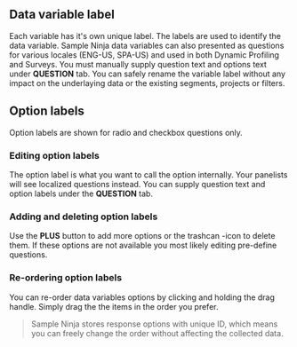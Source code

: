 ## Data variable label
Each variable has it's own unique label. The labels are used to identify the data variable. Sample Ninja data variables can also presented as questions for various locales (ENG-US, SPA-US) and used in both Dynamic Profiling and Surveys. You must manually supply question text and options text under **QUESTION** tab. You can safely rename the variable label without any impact on the underlaying data or the existing segments, projects or filters.

## Option labels
Option labels are shown for radio and checkbox questions only.

### Editing option labels
The option label is what you want to call the option internally. Your panelists will see localized questions instead. You can supply question text and option labels under the **QUESTION** tab. 

### Adding and deleting option labels
Use the **PLUS** button to add more options or the trashcan -icon to delete them. If these options are not available you most likely editing pre-define questions.

### Re-ordering option labels
You can re-order data variables
 options by clicking and holding the drag handle. Simply drag the the items in the order you prefer.

> Sample Ninja stores response options with unique ID, which means you can freely change the order without affecting the collected data.
